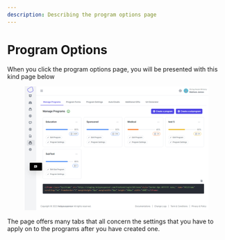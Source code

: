 ```yaml
---
description: Describing the program options page
---
```


# Program Options

When you click the program options page, you will be presented with this kind page below

<figure><img src="../../.gitbook/assets/image_2023-05-23_154038576.png" alt=""><figcaption></figcaption></figure>

The page offers many tabs that all concern the settings that you have to apply on to the programs after you have created one.
